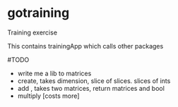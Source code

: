 # gotraining
Training exercise

This contains trainingApp which calls other packages


#TODO

* write me a lib to matrices
* create, takes dimension, 
    slice of slices. slices of ints
* add , takes two matrices, return matrices and bool
* multiply [costs more]